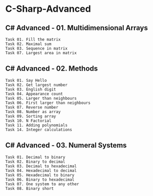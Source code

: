 # C-Sharp-Advanced

## C# Advanced - 01. Multidimensional Arrays</br>
    Task 01. Fill the matrix
    Task 02. Maximal sum
    Task 03. Sequence in matrix
    Task 07. Largest area in matrix
    
## C# Advanced - 02. Methods</br>
    Task 01. Say Hello
    Task 02. Get largest number
    Task 03. English digit
    Task 04. Appearance count
    Task 05. Larger than neighbours
    Task 06. First larger than neighbours
    Task 07. Reverse number
    Task 08. Number as array
    Task 09. Sorting array
    Task 10. N Factorial
    Task 11. Adding polynomials
    Task 14. Integer calculations

## C# Advanced - 03. Numeral Systems</br>
    Task 01. Decimal to binary
    Task 02. Binary to decimal
    Task 03. Decimal to hexadecimal
    Task 04. Hexadecimal to decimal
    Task 05. Hexadecimal to binary
    Task 06. Binary to hexadecimal
    Task 07. One system to any other
    Task 08. Binary short
